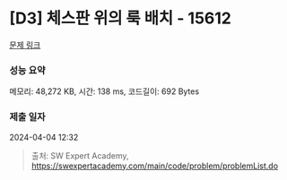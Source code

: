 # [D3] 체스판 위의 룩 배치 - 15612 

[문제 링크](https://swexpertacademy.com/main/code/problem/problemDetail.do?contestProbId=AYOBfxwaAXsDFATW) 

### 성능 요약

메모리: 48,272 KB, 시간: 138 ms, 코드길이: 692 Bytes

### 제출 일자

2024-04-04 12:32



> 출처: SW Expert Academy, https://swexpertacademy.com/main/code/problem/problemList.do